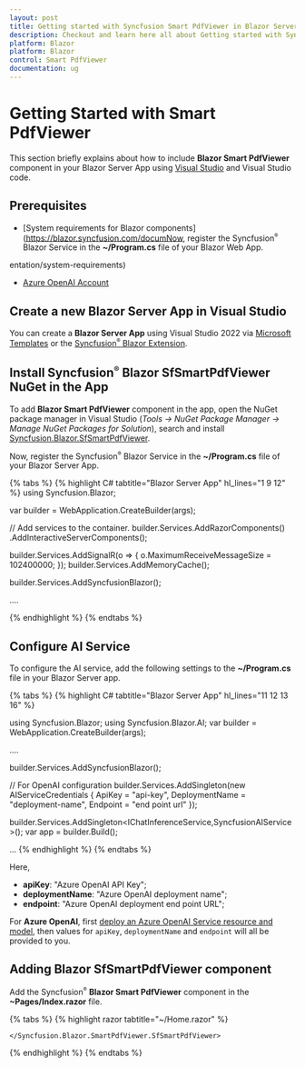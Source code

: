 ```yaml
---
layout: post
title: Getting started with Syncfusion Smart PdfViewer in Blazor Server App
description: Checkout and learn here all about Getting started with Syncfusion Blazor Smart PdfViewer component in Blazor Server and more.
platform: Blazor
platform: Blazor
control: Smart PdfViewer
documentation: ug
---
```

# Getting Started with Smart PdfViewer

This section briefly explains about how to include **Blazor Smart PdfViewer** component in your Blazor Server App using [Visual Studio](https://visualstudio.microsoft.com/vs/) and Visual Studio code.

## Prerequisites

* [System requirements for Blazor components](https://blazor.syncfusion.com/documNow, register the Syncfusion<sup style="font-size:70%">&reg;</sup> Blazor Service in the **~/Program.cs** file of your Blazor Web App.

entation/system-requirements)
* [Azure OpenAI Account](https://learn.microsoft.com/en-us/azure/ai-services/openai/how-to/create-resource)

## Create a new Blazor Server App in Visual Studio

You can create a **Blazor Server App** using Visual Studio 2022 via [Microsoft Templates](https://learn.microsoft.com/en-us/aspnet/core/blazor/tooling?view=aspnetcore-8.0) or the [Syncfusion<sup style="font-size:70%">&reg;</sup> Blazor Extension](https://blazor.syncfusion.com/documentation/visual-studio-integration/template-studio).

## Install Syncfusion<sup style="font-size:70%">&reg;</sup> Blazor SfSmartPdfViewer NuGet in the App

To add **Blazor Smart PdfViewer** component in the app, open the NuGet package manager in Visual Studio (*Tools → NuGet Package Manager → Manage NuGet Packages for Solution*), search and install [Syncfusion.Blazor.SfSmartPdfViewer](https://www.nuget.org/packages?q=Syncfusion.Blazor.SfSmartPdfViewer).

Now, register the Syncfusion<sup style="font-size:70%">&reg;</sup> Blazor Service in the **~/Program.cs** file of your Blazor Server App.

{% tabs %}
{% highlight C# tabtitle="Blazor Server App" hl_lines="1 9 12" %}
using Syncfusion.Blazor;

var builder = WebApplication.CreateBuilder(args);

// Add services to the container.
builder.Services.AddRazorComponents()
    .AddInteractiveServerComponents();
	
builder.Services.AddSignalR(o => { o.MaximumReceiveMessageSize = 102400000; });
builder.Services.AddMemoryCache();

builder.Services.AddSyncfusionBlazor();	

....

{% endhighlight %}
{% endtabs %}

## Configure AI Service

To configure the AI service, add the following settings to the **~/Program.cs** file in your Blazor Server app.

{% tabs %}
{% highlight C# tabtitle="Blazor Server App" hl_lines="11 12 13 16" %}

using Syncfusion.Blazor;
using Syncfusion.Blazor.AI;
var builder = WebApplication.CreateBuilder(args);

....

builder.Services.AddSyncfusionBlazor();

// For OpenAI configuration
builder.Services.AddSingleton(new AIServiceCredentials
{
    ApiKey = "api-key",
    DeploymentName = "deployment-name",
    Endpoint = "end point url"
});

builder.Services.AddSingleton<IChatInferenceService,SyncfusionAIService>();
var app = builder.Build();

...
{% endhighlight %}
{% endtabs %}

Here,

* **apiKey**: "Azure OpenAI API Key";
* **deploymentName**: "Azure OpenAI deployment name";
* **endpoint**: "Azure OpenAI deployment end point URL";

For **Azure OpenAI**, first [deploy an Azure OpenAI Service resource and model](https://learn.microsoft.com/en-us/azure/ai-services/openai/how-to/create-resource), then values for `apiKey`, `deploymentName` and `endpoint` will all be provided to you.

## Adding Blazor SfSmartPdfViewer component
Add the Syncfusion<sup style="font-size:70%">&reg;</sup> **Blazor Smart PdfViewer** component in the **~Pages/Index.razor** file.

{% tabs %}
{% highlight razor tabtitle="~/Home.razor" %}

<div>
    <Syncfusion.Blazor.SmartPdfViewer.SfSmartPdfViewer id="pdf-viewer" Height="100%" Width="100%" DocumentPath="wwwroot/Fsharp_Succinctly.pdf">

    </Syncfusion.Blazor.SmartPdfViewer.SfSmartPdfViewer>
</div>
<style>
    #pdf-viewer_SmartPdfViewer .e-pv-smart-assistanceview .ai-assist-banner {
        display: none;
    }
</style>

{% endhighlight %}
{% endtabs %}
